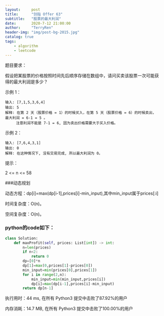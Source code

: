 ```yaml
---
layout:     post
title:      "剑指 Offer 63"
subtitle:   "股票的最大利润"
date:       2020-7-12 21:00:00
author:     "TerryRen"
header-img: "img/post-bg-2015.jpg"
catalog: true
tags:
    - algorithm
    - leetcode
---
```

题目要求：

假设把某股票的价格按照时间先后顺序存储在数组中，请问买卖该股票一次可能获得的最大利润是多少？





示例 1：
```
输入: [7,1,5,3,6,4]
输出: 5
解释: 在第 2 天（股票价格 = 1）的时候买入，在第 5 天（股票价格 = 6）的时候卖出，最大利润 = 6-1 = 5 。
     注意利润不能是 7-1 = 6, 因为卖出价格需要大于买入价格。
```
示例 2：
```
输入: [7,6,4,3,1]
输出: 0
解释: 在这种情况下, 没有交易完成, 所以最大利润为 0。
```
提示：

2 <= n <= 58


###动态规划

动态方程：dp[i]=max(dp[i-1],prices[i]-min_input),其中min_input属于prices[:i]

时间复杂度：O(n)。

空间复杂度：O(n)。



### python的code如下：


```python
class Solution:
    def maxProfit(self, prices: List[int]) -> int:
        n=len(prices)
        if n<2:
            return 0
        dp=[0]*n      
        dp[1]=max(0,prices[1]-prices[0])
        min_input=min(prices[0],prices[1])
        for i in range(2,n):
            min_input=min(min_input,prices[i])
            dp[i]=max(dp[i-1],prices[i]-min_input)
        return dp[n-1]
```
执行用时：44 ms, 在所有 Python3 提交中击败了87.92%的用户

内存消耗：14.7 MB, 在所有 Python3 提交中击败了100.00%的用户

